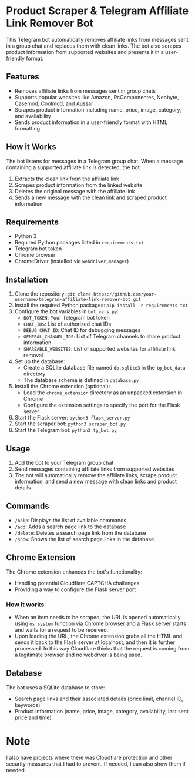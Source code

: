 # Product Scraper & Telegram Affiliate Link Remover Bot

This Telegram bot automatically removes affiliate links from messages sent in a group chat and replaces them with clean links. The bot also scrapes product information from supported websites and presents it in a user-friendly format.

## Features

* Removes affiliate links from messages sent in group chats
* Supports popular websites like Amazon, PcComponentes, Neobyte, Casemod, Coolmod, and Aussar
* Scrapes product information including name, price, image, category, and availability
* Sends product information in a user-friendly format with HTML formatting

## How it Works

The bot listens for messages in a Telegram group chat. When a message containing a supported affiliate link is detected, the bot:

1. Extracts the clean link from the affiliate link
2. Scrapes product information from the linked website
3. Deletes the original message with the affiliate link
4. Sends a new message with the clean link and scraped product information

## Requirements

* Python 3
* Required Python packages listed in `requirements.txt`
* Telegram bot token
* Chrome browser
* ChromeDriver (installed via `webdriver_manager`)

## Installation

1. Clone the repository: `git clone https://github.com/your-username/telegram-affiliate-link-remover-bot.git`
2. Install the required Python packages: `pip install -r requirements.txt`
3. Configure the bot variables in `bot_vars.py`:
    * `BOT_TOKEN`: Your Telegram bot token
    * `CHAT_IDS`: List of authorized chat IDs
    * `DEBUG_CHAT_ID`: Chat ID for debugging messages
    * `GENERAL_CHANNEL_IDS`: List of Telegram channels to share product information
    * `SHAREABLE_WEBSITES`: List of supported websites for affiliate link removal
4. Set up the database:
    * Create a SQLite database file named `db.sqlite3` in the `tg_bot_data` directory
    * The database schema is defined in `database.py`
5. Install the Chrome extension (optional):
    * Load the `chrome_extension` directory as an unpacked extension in Chrome
    * Configure the extension settings to specify the port for the Flask server
6. Start the Flask server: `python3 flask_server.py`
7. Start the scraper bot: `python3 scraper_bot.py`
8. Start the Telegram bot: `python3 tg_bot.py`

## Usage

1. Add the bot to your Telegram group chat
2. Send messages containing affiliate links from supported websites
3. The bot will automatically remove the affiliate links, scrape product information, and send a new message with clean links and product details

## Commands

* `/help`: Displays the list of available commands
* `/add`: Adds a search page link to the database
* `/delete`: Deletes a search page link from the database
* `/show`: Shows the list of search page links in the database

## Chrome Extension

The Chrome extension enhances the bot's functionality:

* Handling potential Cloudflare CAPTCHA challenges
* Providing a way to configure the Flask server port

### How it works

* When an item needs to be scraped, the URL is opened automatically using `os.system` function via Chrome browser and a Flask server starts and waits for a request to be received.
* Upon loading the URL, the Chrome extension grabs all the HTML and sends it back to the Flask server at localhost, and then it is further processed. In this way Cloudflare thinks that the request is coming from a legitimate browser and no webdrver is being used.


## Database

The bot uses a SQLite database to store:

* Search page links and their associated details (price limit, channel ID, keywords)
* Product information (name, price, image, category, availability, last sent price and time)

# Note
I also have projects where there was Cloudflare protection and other security measures that I had to prevent. If needed, I can also show them if needed.
